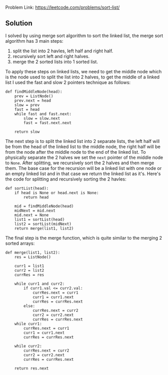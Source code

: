 Problem Link: https://leetcode.com/problems/sort-list/

## Solution

I solved by using merge sort algorithm to sort the linked list, the merge sort algorithm has 3 main steps:

1. split the list into 2 havles, left half and right half.
2. recursively sort left and right halves.
3. merge the 2 sorted lists into 1 sorted list.

To apply these steps on linked lists, we need to get the middle node which is the node used to split the list into 2 halves, to get the middle of a linked list I used the fast and slow 2 pointers technique as follows:

```
def findMiddleNode(head):
    prev = ListNode()
    prev.next = head
    slow = prev
    fast = head
    while fast and fast.next:
        slow = slow.next
        fast = fast.next.next

    return slow
```

The next step is to split the linked list into 2 separate lists, the left half will be from the head of the linked list to the middle node, the right half will be from the node after the middle node to the end of the linked list. To physically separate the 2 halves we set the `next` pointer of the middle node to `None`. After splitting, we recursively sort the 2 halves and then merge them. The base case for the recursion will be a linked list with one node or an empty linked list and in that case we return the linked list as it's. Here's the code for splitting and recursively sorting the 2 havles:

```
def sortList(head):
    if head is None or head.next is None:
        return head

    mid = findMiddleNode(head)
    midNext = mid.next
    mid.next = None
    list1 = sortList(head)
    list2 = sortList(midNext)
    return merge(list1, list2)
```

The final step is the merge function, which is quite similar to the merging 2 sorted arrays:
```
def merge(list1, list2):
    res = ListNode()

    curr1 = list1
    curr2 = list2
    currRes = res

    while curr1 and curr2:
        if curr1.val <= curr2.val:
            currRes.next = curr1
            curr1 = curr1.next
            currRes = currRes.next
        else:
            currRes.next = curr2
            curr2 = curr2.next
            currRes = currRes.next
    while curr1:
        currRes.next = curr1
        curr1 = curr1.next
        currRes = currRes.next

    while curr2:
        currRes.next = curr2
        curr2 = curr2.next
        currRes = currRes.next

    return res.next
```